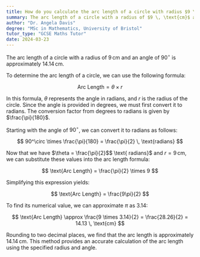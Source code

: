 ```yaml
---
title: How do you calculate the arc length of a circle with radius $9 \, \text{cm}$ and angle $90^\circ$?
summary: The arc length of a circle with a radius of $9 \, \text{cm}$ and a $90^\circ$ angle measures $14.14 \, \text{cm}$.
author: "Dr. Angela Davis"
degree: "MSc in Mathematics, University of Bristol"
tutor_type: "GCSE Maths Tutor"
date: 2024-03-23
---
```


The arc length of a circle with a radius of $9 \, \text{cm}$ and an angle of $90^\circ$ is approximately $14.14 \, \text{cm}$.

To determine the arc length of a circle, we can use the following formula:

$$ 
\text{Arc Length} = \theta \times r 
$$

In this formula, $\theta$ represents the angle in radians, and $r$ is the radius of the circle. Since the angle is provided in degrees, we must first convert it to radians. The conversion factor from degrees to radians is given by $\frac{\pi}{180}$.

Starting with the angle of $90^\circ$, we can convert it to radians as follows:

$$ 
90^\circ \times \frac{\pi}{180} = \frac{\pi}{2} \, \text{radians} 
$$

Now that we have $\theta = \frac{\pi}{2}$$ \text{ radians}$ and $r = 9 \, \text{cm}$, we can substitute these values into the arc length formula:

$$ 
\text{Arc Length} = \frac{\pi}{2} \times 9 
$$

Simplifying this expression yields:

$$ 
\text{Arc Length} = \frac{9\pi}{2} 
$$

To find its numerical value, we can approximate $\pi$ as $3.14$:

$$ 
\text{Arc Length} \approx \frac{9 \times 3.14}{2} = \frac{28.26}{2} = 14.13 \, \text{cm} 
$$

Rounding to two decimal places, we find that the arc length is approximately $14.14 \, \text{cm}$. This method provides an accurate calculation of the arc length using the specified radius and angle.
    